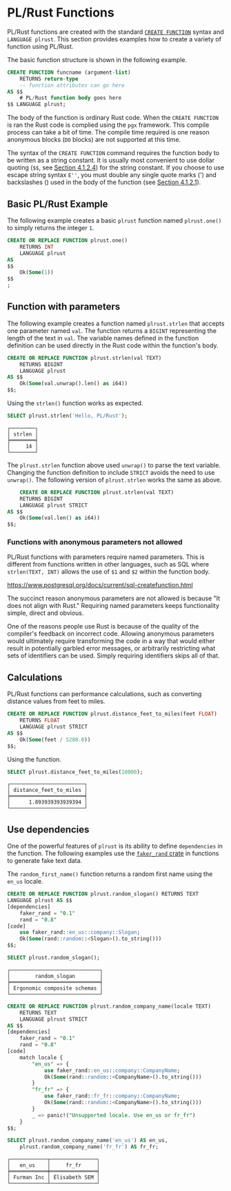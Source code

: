 # PL/Rust Functions

PL/Rust functions are created with the standard
[`CREATE FUNCTION`](https://www.postgresql.org/docs/current/sql-createfunction.html)
syntax and `LANGUAGE plrust`.
This section provides examples how to create a variety
of function using PL/Rust.


The basic function structure is shown in the following example.

```sql
CREATE FUNCTION funcname (argument-list)
    RETURNS return-type
    -- function attributes can go here
AS $$
    # PL/Rust function body goes here
$$ LANGUAGE plrust;
```

The body of the function is ordinary
Rust code. When the `CREATE FUNCTION` is ran the Rust code is
complied using the `pgx` framework.
This compile process can take a bit of time.
The compile time required is one reason anonymous blocks (`DO` blocks)
are not supported at this time.

The syntax of the `CREATE FUNCTION` command requires the function
body to be written as a string constant. It is usually most convenient 
to use dollar quoting (`$$`, see [Section 4.1.2.4](https://www.postgresql.org/docs/current/sql-syntax-lexical.html#SQL-SYNTAX-DOLLAR-QUOTING))
for the string constant. If you choose to use escape string syntax
`E''`, you must double any single quote marks (') and
backslashes (\) used in the body of the function (see
[Section 4.1.2.1](https://www.postgresql.org/docs/current/sql-syntax-lexical.html#SQL-SYNTAX-STRINGS)).


## Basic PL/Rust Example


The following example creates a basic `plrust` function named
`plrust.one()` to simply returns the integer `1`.


```sql
CREATE OR REPLACE FUNCTION plrust.one()
    RETURNS INT
    LANGUAGE plrust
AS
$$
    Ok(Some(1))
$$
;
```


## Function with parameters

The following example creates a function named `plrust.strlen`
that accepts one parameter named `val`. The function returns a `BIGINT` representing the length of the text in `val`.  The variable names
defined in the function definition can be used directly in the Rust
code within the function's body.

```sql
CREATE OR REPLACE FUNCTION plrust.strlen(val TEXT)
    RETURNS BIGINT
    LANGUAGE plrust
AS $$
    Ok(Some(val.unwrap().len() as i64))
$$;
```

Using the `strlen()` function works as expected.

```sql
SELECT plrust.strlen('Hello, PL/Rust');
```

```
┌────────┐
│ strlen │
╞════════╡
│     14 │
└────────┘
```


The `plrust.strlen` function above used `unwrap()` to parse the
text variable. Changing the function definition to include `STRICT`
avoids the need to use `unwrap()`.  The following version
of `plrust.strlen` works the same as above.


```sql
    CREATE OR REPLACE FUNCTION plrust.strlen(val TEXT)
    RETURNS BIGINT
    LANGUAGE plrust STRICT
AS $$
    Ok(Some(val.len() as i64))
$$;
```


### Functions with anonymous parameters not allowed

PL/Rust functions with parameters require named parameters.
This is different from functions written in other languages,
such as SQL where `strlen(TEXT, INT)` allows the use of
`$1` and `$2` within the function body.

https://www.postgresql.org/docs/current/sql-createfunction.html


The succinct reason anonymous parameters are not allowed is because
"It does not align with Rust."  Requiring named parameters
keeps functionality simple, direct and obvious.

One of the reasons people use Rust is because of the quality of the compiler's feedback on incorrect code. Allowing anonymous parameters would ultimately require transforming the code in a way that would either result in potentially garbled error messages, or arbitrarily restricting what sets of identifiers can be used. Simply requiring identifiers skips all of that.


## Calculations

PL/Rust functions can performance calculations, such as converting
distance values from feet to miles.

```sql
CREATE OR REPLACE FUNCTION plrust.distance_feet_to_miles(feet FLOAT)
    RETURNS FLOAT
    LANGUAGE plrust STRICT
AS $$
    Ok(Some(feet / 5280.0))
$$;
```

Using the function.

```sql
SELECT plrust.distance_feet_to_miles(10000);
```

```
┌────────────────────────┐
│ distance_feet_to_miles │
╞════════════════════════╡
│      1.893939393939394 │
└────────────────────────┘
```


## Use dependencies

One of the powerful features of `plrust` is its ability to define `dependencies`
in the function.  The following examples use the
[`faker_rand` crate](https://docs.rs/faker_rand/latest/faker_rand/index.html)
in functions to generate fake text data.

The `random_first_name()` function returns a random first name using the
 `en_us` locale.
 

```sql
CREATE OR REPLACE FUNCTION plrust.random_slogan() RETURNS TEXT
LANGUAGE plrust AS $$
[dependencies]
    faker_rand = "0.1"
    rand = "0.8"
[code]
    use faker_rand::en_us::company::Slogan;
    Ok(Some(rand::random::<Slogan>().to_string()))
$$;
```


```sql
SELECT plrust.random_slogan();
```

```
┌─────────────────────────────┐
│        random_slogan        │
╞═════════════════════════════╡
│ Ergonomic composite schemas │
└─────────────────────────────┘
```


```sql
CREATE OR REPLACE FUNCTION plrust.random_company_name(locale TEXT)
    RETURNS TEXT
    LANGUAGE plrust STRICT
AS $$
[dependencies]
    faker_rand = "0.1"
    rand = "0.8"
[code]
    match locale {
        "en_us" => {
            use faker_rand::en_us::company::CompanyName;
            Ok(Some(rand::random::<CompanyName>().to_string()))
        }
        "fr_fr" => {
            use faker_rand::fr_fr::company::CompanyName;
            Ok(Some(rand::random::<CompanyName>().to_string()))
        }
        _ => panic!("Unsupported locale. Use en_us or fr_fr")
    }
$$;
```


```sql
SELECT plrust.random_company_name('en_us') AS en_us,
    plrust.random_company_name('fr_fr') AS fr_fr;
```


```
┌────────────┬───────────────┐
│   en_us    │     fr_fr     │
╞════════════╪═══════════════╡
│ Furman Inc │ Élisabeth SEM │
└────────────┴───────────────┘
```


